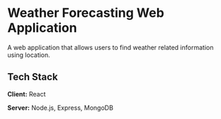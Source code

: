 
# Weather Forecasting Web Application

A web application that allows users to find weather related information using location.


## Tech Stack

**Client:** React

**Server:** Node.js, Express, MongoDB

